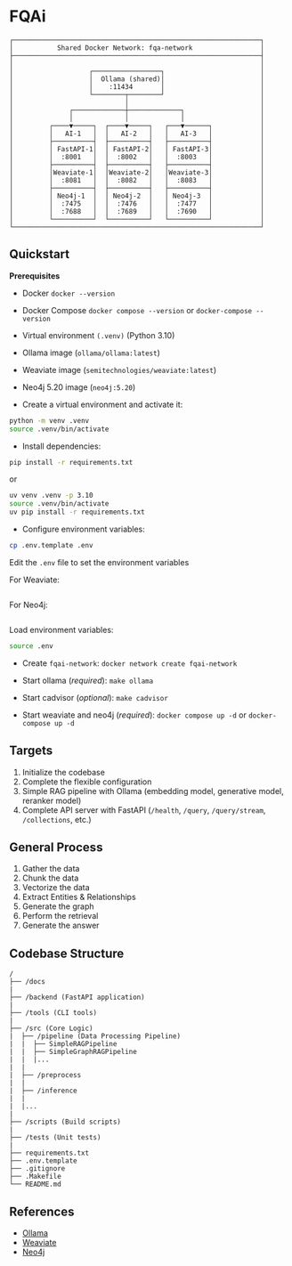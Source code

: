 # FQAi

```
┌──────────────────────────────────────────────────────────────┐
│           Shared Docker Network: fqa-network                 │
├──────────────────────────────────────────────────────────────┤
│                                                              │
│                   ┌─────────────────┐                        │
│                   │  Ollama (shared)│                        │
│                   │    :11434       │                        │
│                   └────────┬────────┘                        │
│                            │                                 │
│              ┌─────────────┼─────────────┐                   │
│              │             │             │                   │
│         ┌────▼─────┐  ┌────▼─────┐   ┌───▼──────┐            │
│         │   AI-1   │  │   AI-2   │   │   AI-3   │            │
│         ├──────────┤  ├──────────┤   ├──────────┤            │
│         │ FastAPI-1│  │ FastAPI-2│   │ FastAPI-3│            │
│         │  :8001   │  │  :8002   │   │  :8003   │            │
│         ├──────────┤  ├──────────┤   ├──────────┤            │
│         │Weaviate-1│  │Weaviate-2│   │Weaviate-3│            │
│         │  :8081   │  │  :8082   │   │  :8083   │            │
│         ├──────────┤  ├──────────┤   ├──────────┤            │
│         │ Neo4j-1  │  │ Neo4j-2  │   │ Neo4j-3  │            │
│         │  :7475   │  │  :7476   │   │  :7477   │            │
│         │  :7688   │  │  :7689   │   │  :7690   │            │
│         └──────────┘  └──────────┘   └──────────┘            │
└──────────────────────────────────────────────────────────────┘
```

## Quickstart

**Prerequisites**

- Docker `docker --version`
- Docker Compose `docker compose --version` or `docker-compose --version`
- Virtual environment `(.venv)` (Python 3.10)
- Ollama image (`ollama/ollama:latest`)
- Weaviate image (`semitechnologies/weaviate:latest`)
- Neo4j 5.20 image (`neo4j:5.20`)

- Create a virtual environment and activate it:

```bash
python -m venv .venv
source .venv/bin/activate
```

- Install dependencies:

```bash
pip install -r requirements.txt
```

or 

```bash
uv venv .venv -p 3.10
source .venv/bin/activate
uv pip install -r requirements.txt
```

- Configure environment variables:

```bash
cp .env.template .env
```

Edit the `.env` file to set the environment variables

For Weaviate:

```bash

```

For Neo4j:

```bash

```

Load environment variables:

```bash
source .env
```

- Create `fqai-network`: `docker network create fqai-network`   

- Start ollama (*required*): `make ollama`

- Start cadvisor (*optional*): `make cadvisor`

- Start weaviate and neo4j (*required*): `docker compose up -d` or `docker-compose up -d`

## Targets
1. Initialize the codebase
2. Complete the flexible configuration
3. Simple RAG pipeline with Ollama (embedding model, generative model, reranker model)
4. Complete API server with FastAPI (`/health`, `/query`, `/query/stream`, `/collections`, etc.)

## General Process
1. Gather the data
2. Chunk the data
3. Vectorize the data
4. Extract Entities & Relationships
5. Generate the graph
6. Perform the retrieval
7. Generate the answer


## Codebase Structure

```
/
├── /docs
|
├── /backend (FastAPI application)
|
├── /tools (CLI tools)
|
├── /src (Core Logic)
|  ├── /pipeline (Data Processing Pipeline)
|  |  ├── SimpleRAGPipeline
|  |  ├── SimpleGraphRAGPipeline
|  |  |...
|  |  
|  ├── /preprocess
|  |
|  ├── /inference
|  |
|  |...
|
├── /scripts (Build scripts)
|
├── /tests (Unit tests)
|
├── requirements.txt
├── .env.template
├── .gitignore
├── .Makefile
└── README.md
```

## References

- [Ollama](https://ollama.com/)
- [Weaviate](https://weaviate.io/)
- [Neo4j](https://neo4j.com/)